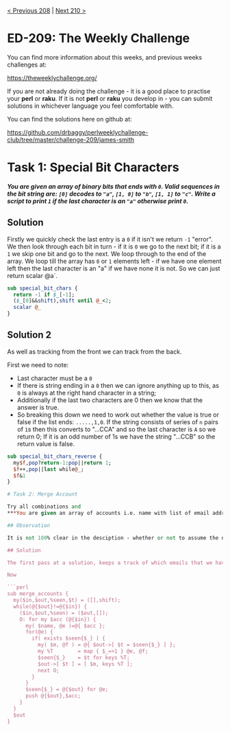 [< Previous 208](https://github.com/drbaggy/perlweeklychallenge-club/tree/master/challenge-209/james-smith) |
[Next 210 >](https://github.com/drbaggy/perlweeklychallenge-club/tree/master/challenge-210/james-smith)

# ED-209: The Weekly Challenge

You can find more information about this weeks, and previous weeks challenges at:

  https://theweeklychallenge.org/

If you are not already doing the challenge - it is a good place to practise your
**perl** or **raku**. If it is not **perl** or **raku** you develop in - you can
submit solutions in whichever language you feel comfortable with.

You can find the solutions here on github at:

https://github.com/drbaggy/perlweeklychallenge-club/tree/master/challenge-209/james-smith

# Task 1: Special Bit Characters

***You are given an array of binary bits that ends with `0`. Valid sequences in the bit string are:
`[0]` decodes to `"a"`, `[1, 0]` to `"b"`, `[1, 1]` to `"c"`. Write a script to print `1` if the last character is an `"a"` otherwise print `0`.***

## Solution

Firstly we quickly check the last entry is a `0` if it isn't we return `-1` "error". We then look through each bit in turn - if it is `0` we go to the next bit; if it is a `1` we skip one bit and go to the next. We loop through to the end of the array. We loop till the array has `0` or `1` elements left - if we have one element left then the last character is an "a" if we have none it is not. So we can just return scalar @a`.
```perl
sub special_bit_chars {
  return -1 if $_[-1];
  ($_[0]&&shift),shift until @_<2;
  scalar @_
}
```
## Solution 2

As well as tracking from the front we can track from the back.

First we need to note:

 * Last character must be a `0`
 * If there is string ending in a `0` then we can ignore anything up to this, as `0` is always at the right hand character in a string;
 * Additionally if the last two characters are 0 then we know that the answer is true.
 * So breaking this down we need to work out whether the value is true or false if the list ends: `.....,1,0`. If the string consists of series of `n` pairs of `1`s then this converts to "...CCA" and so the last character is `A` so we return 0; If it is an odd number of 1s we have the string "...CCB" so the return value is false.

```perl
sub special_bit_chars_reverse {
  my$f,pop?return-1:pop||return 1;
  $f++,pop||last while@_;
  $f&1
}

# Task 2: Merge Account

Try all combinations and 
***You are given an array of accounts i.e. name with list of email addresses. Write a script to merge the accounts where possible. The accounts can only be merged if they have at least one email address in common.***

## Observation

It is not 100% clear in the desciption - whether or not to assume the name must be the same - I am going to assume it isn't and that we chose one name from the list.

## Solution

The first pass at a solution, keeps a track of which emails that we have seen and links together an account with the current one if we have already seen the email address. This works most of the time - but it can go wrong - when there are three accounts with overlapping emails BUT they have no common email address.  This is the `for my $acc` loop below. To resolve this we can allow ourselves to do multiple passes reducing the list each time.

Now 

```perl
sub merge_accounts {
  my($in,$out,%seen,$t) = ([],shift);
  while(@{$out}!=@{$in}) {
    ($in,$out,%seen) = ($out,[]);
    O: for my $acc (@{$in}) {
      my( $name, @e )=@{ $acc };
      for(@e) {
        if( exists $seen{$_} ) {
          my( $m, @f ) = @{ $out->[ $t = $seen{$_} ] };
          my %T        = map { $_=>1 } @e, @f;
          $seen{$_}    = $t for keys %T;
          $out->[ $t ] = [ $m, keys %T ];
          next O;
        }
      }
      $seen{$_} = @{$out} for @e;
      push @{$out},$acc;
    }
  }
  $out
}
```

